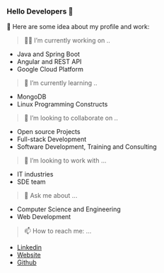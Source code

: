 ### Hello Developers 👋
<!--
**sanchit2107/sanchit2107** is a ✨ _special_ ✨ repository because its `README.md` (this file) appears on your GitHub profile.
-->

:pushpin: Here are some idea about my profile and work:

> :man_technologist: I’m currently working on ..
- Java and Spring Boot
- Angular and REST API
- Google Cloud Platform

> 🌱 I’m currently learning ..
- MongoDB
- Linux Programming Constructs

> 👯 I’m looking to collaborate on ..
- Open source Projects
- Full-stack Development
- Software Development, Training and Consulting

> 🤔 I’m looking to work with ...
- IT industries
- SDE team

> 💬 Ask me about ...
- Computer Science and Engineering
- Web Development

> 📫 How to reach me: ...
- [Linkedin](https://www.linkedin.com/in/sanchit21/)
- [Website](https://sanchit2107.herokuapp.com/)
- [Github](https://github.com/sanchit2107)

